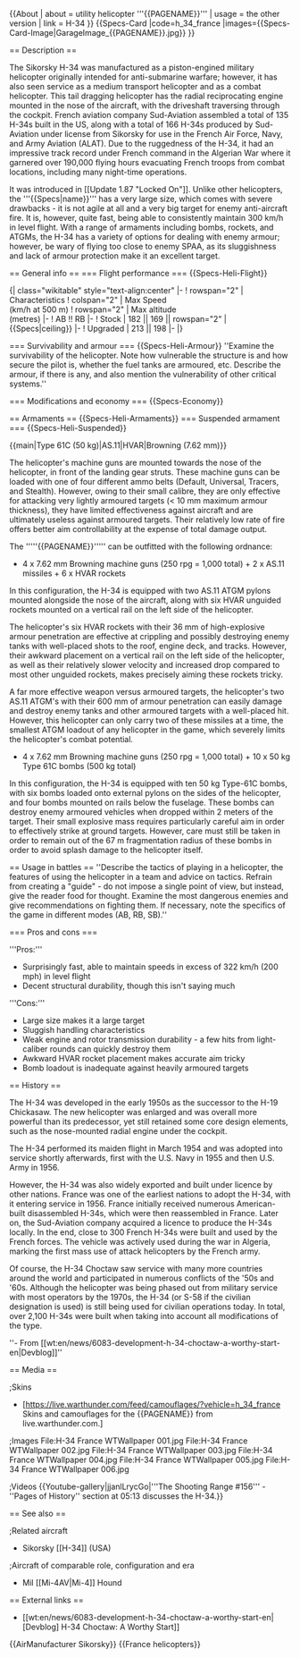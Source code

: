 {{About
| about = utility helicopter '''{{PAGENAME}}'''
| usage = the other version
| link = H-34
}}
{{Specs-Card
|code=h_34_france
|images={{Specs-Card-Image|GarageImage_{{PAGENAME}}.jpg}}
}}

== Description ==
<!-- ''In the description, the first part should be about the history of and the creation and combat usage of the helicopter, as well as its key features. In the second part, tell the reader about the helicopter in the game. Insert a screenshot of the vehicle, so that if the novice player does not remember the vehicle by name, he will immediately understand what kind of vehicle the article is talking about.'' -->
The Sikorsky H-34 was manufactured as a piston-engined military helicopter originally intended for anti-submarine warfare; however, it has also seen service as a medium transport helicopter and as a combat helicopter. This tail dragging helicopter has the radial reciprocating engine mounted in the nose of the aircraft, with the driveshaft traversing through the cockpit. French aviation company Sud-Aviation assembled a total of 135 H-34s built in the US, along with a total of 166 H-34s produced by Sud-Aviation under license from Sikorsky for use in the French Air Force, Navy, and Army Aviation (ALAT). Due to the ruggedness of the H-34, it had an impressive track record under French command in the Algerian War where it garnered over 190,000 flying hours evacuating French troops from combat locations, including many night-time operations.

It was introduced in [[Update 1.87 "Locked On"]]. Unlike other helicopters, the '''{{Specs|name}}''' has a very large size, which comes with severe drawbacks - it is not agile at all and a very big target for enemy anti-aircraft fire. It is, however, quite fast, being able to consistently maintain 300 km/h in level flight. With a range of armaments including bombs, rockets, and ATGMs, the H-34 has a variety of options for dealing with enemy armour; however, be wary of flying too close to enemy SPAA, as its sluggishness and lack of armour protection make it an excellent target.

== General info ==
=== Flight performance ===
{{Specs-Heli-Flight}}
<!-- ''Describe how the helicopter behaves in the air. Speed, manoeuvrability, acceleration and allowable loads - these are the most important characteristics of the vehicle.'' -->

{| class="wikitable" style="text-align:center"
|-
! rowspan="2" | Characteristics
! colspan="2" | Max Speed<br>(km/h at 500 m)
! rowspan="2" | Max altitude<br>(metres)
|-
! AB !! RB
|-
! Stock
| 182 || 169 || rowspan="2" | {{Specs|ceiling}}
|-
! Upgraded
| 213 || 198
|-
|}

=== Survivability and armour ===
{{Specs-Heli-Armour}}
''Examine the survivability of the helicopter. Note how vulnerable the structure is and how secure the pilot is, whether the fuel tanks are armoured, etc. Describe the armour, if there is any, and also mention the vulnerability of other critical systems.''

=== Modifications and economy ===
{{Specs-Economy}}

== Armaments ==
{{Specs-Heli-Armaments}}
=== Suspended armament ===
{{Specs-Heli-Suspended}}
<!-- ''Describe the helicopter's suspended armament: additional cannons under the winglets, any bombs, and rockets. Since any helicopter is essentially only a platform for suspended weaponry, this section is significant and deserves your special attention. If there is no suspended weaponry remove this subsection.'' -->
{{main|Type 61C (50 kg)|AS.11|HVAR|Browning (7.62 mm)}}

The helicopter's machine guns are mounted towards the nose of the helicopter, in front of the landing gear struts. These machine guns can be loaded with one of four different ammo belts (Default, Universal, Tracers, and Stealth). However, owing to their small calibre, they are only effective for attacking very lightly armoured targets (< 10 mm maximum armour thickness), they have limited effectiveness against aircraft and are ultimately useless against armoured targets. Their relatively low rate of fire offers better aim controllability at the expense of total damage output.


The '''''{{PAGENAME}}''''' can be outfitted with the following ordnance:

* 4 x 7.62 mm Browning machine guns (250 rpg = 1,000 total) + 2 x AS.11 missiles + 6 x HVAR rockets

In this configuration, the H-34 is equipped with two AS.11 ATGM pylons mounted alongside the nose of the aircraft, along with six HVAR unguided rockets mounted on a vertical rail on the left side of the helicopter.

The helicopter's six HVAR rockets with their 36 mm of high-explosive armour penetration are effective at crippling and possibly destroying enemy tanks with well-placed shots to the roof, engine deck, and tracks. However, their awkward placement on a vertical rail on the left side of the helicopter, as well as their relatively slower velocity and increased drop compared to most other unguided rockets, makes precisely aiming these rockets tricky.

A far more effective weapon versus armoured targets, the helicopter's two AS.11 ATGM's with their 600 mm of armour penetration can easily damage and destroy enemy tanks and other armoured targets with a well-placed hit. However, this helicopter can only carry two of these missiles at a time, the smallest ATGM loadout of any helicopter in the game, which severely limits the helicopter's combat potential.

* 4 x 7.62 mm Browning machine guns (250 rpg = 1,000 total) + 10 x 50 kg Type 61C bombs (500 kg total)

In this configuration, the H-34 is equipped with ten 50 kg Type-61C bombs, with six bombs loaded onto external pylons on the sides of the helicopter, and four bombs mounted on rails below the fuselage. These bombs can destroy enemy armoured vehicles when dropped within 2 meters of the target. Their small explosive mass requires particularly careful aim in order to effectively strike at ground targets. However, care must still be taken in order to remain out of the 67 m fragmentation radius of these bombs in order to avoid splash damage to the helicopter itself.

== Usage in battles ==
''Describe the tactics of playing in a helicopter, the features of using the helicopter in a team and advice on tactics. Refrain from creating a "guide" - do not impose a single point of view, but instead, give the reader food for thought. Examine the most dangerous enemies and give recommendations on fighting them. If necessary, note the specifics of the game in different modes (AB, RB, SB).''

=== Pros and cons ===
<!-- ''Summarise and briefly evaluate the vehicle in terms of its characteristics and combat effectiveness. Mark its pros and cons in the bulleted list. Try not to use more than 6 points for each of the characteristics. Avoid using categorical definitions such as "bad", "good" and the like - use substitutions with softer forms such as "inadequate" and "effective".'' -->

'''Pros:'''

* Surprisingly fast, able to maintain speeds in excess of 322 km/h (200 mph) in level flight
* Decent structural durability, though this isn't saying much

'''Cons:'''

* Large size makes it a large target
* Sluggish handling characteristics
* Weak engine and rotor transmission durability - a few hits from light-caliber rounds can quickly destroy them
* Awkward HVAR rocket placement makes accurate aim tricky
* Bomb loadout is inadequate against heavily armoured targets

== History ==
<!-- ''Describe the history of the creation and combat usage of the helicopter in more detail than in the introduction. If the historical reference turns out to be too long, take it to a separate article, taking a link to the article about the vehicle and adding a block "/History" (example: <nowiki>https://wiki.warthunder.com/(Vehicle-name)/History</nowiki>) and add a link to it here using the <code>main</code> template. Be sure to reference text and sources by using <code><nowiki><ref></ref></nowiki></code>, as well as adding them at the end of the article with <code><nowiki><references /></nowiki></code>. This section may also include the vehicle's dev blog entry (if applicable) and the in-game encyclopedia description (under <code><nowiki>=== In-game description ===</nowiki></code>, also if applicable).'' -->
The H-34 was developed in the early 1950s as the successor to the H-19 Chickasaw. The new helicopter was enlarged and was overall more powerful than its predecessor, yet still retained some core design elements, such as the nose-mounted radial engine under the cockpit.

The H-34 performed its maiden flight in March 1954 and was adopted into service shortly afterwards, first with the U.S. Navy in 1955 and then U.S. Army in 1956.

However, the H-34 was also widely exported and built under licence by other nations. France was one of the earliest nations to adopt the H-34, with it entering service in 1956. France initially received numerous American-built disassembled H-34s, which were then reassembled in France. Later on, the Sud-Aviation company acquired a licence to produce the H-34s locally. In the end, close to 300 French H-34s were built and used by the French forces. The vehicle was actively used during the war in Algeria, marking the first mass use of attack helicopters by the French army.

Of course, the H-34 Choctaw saw service with many more countries around the world and participated in numerous conflicts of the '50s and '60s. Although the helicopter was being phased out from military service with most operators by the 1970s, the H-34 (or S-58 if the civilian designation is used) is still being used for civilian operations today. In total, over 2,100 H-34s were built when taking into account all modifications of the type.

''- From [[wt:en/news/6083-development-h-34-choctaw-a-worthy-start-en|Devblog]]''

== Media ==
<!-- ''Excellent additions to the article would be video guides, screenshots from the game, and photos.'' -->

;Skins

* [https://live.warthunder.com/feed/camouflages/?vehicle=h_34_france Skins and camouflages for the {{PAGENAME}} from live.warthunder.com.]

;Images
<gallery mode="packed" heights="150">
File:H-34 France WTWallpaper 001.jpg
File:H-34 France WTWallpaper 002.jpg
File:H-34 France WTWallpaper 003.jpg
File:H-34 France WTWallpaper 004.jpg
File:H-34 France WTWallpaper 005.jpg
File:H-34 France WTWallpaper 006.jpg
</gallery>

;Videos
{{Youtube-gallery|jjanlLrycGo|'''The Shooting Range #156''' - ''Pages of History'' section at 05:13 discusses the H-34.}}

== See also ==
<!-- ''Links to the articles on the War Thunder Wiki that you think will be useful for the reader, for example:''
* ''reference to the series of the helicopter;''
* ''links to approximate analogues of other nations and research trees.'' -->

;Related aircraft

* Sikorsky [[H-34]] (USA)

;Aircraft of comparable role, configuration and era

* Mil [[Mi-4AV|Mi-4]] Hound

== External links ==
<!-- ''Paste links to sources and external resources, such as:''
* ''topic on the official game forum;''
* ''other literature.'' -->

* [[wt:en/news/6083-development-h-34-choctaw-a-worthy-start-en|[Devblog] H-34 Choctaw: A Worthy Start]]

{{AirManufacturer Sikorsky}}
{{France helicopters}}